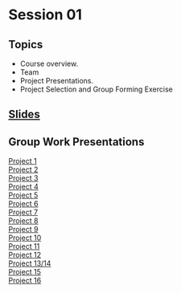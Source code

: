 # Session 01

## Topics
- Course overview.
- Team
- Project Presentations.
- Project Selection and Group Forming Exercise

## [Slides](https://docs.google.com/presentation/d/16nDQS8sDia2XBEdwZ_mqv1QTPmGIJxebXJhykuQ8zpk/edit?usp=sharing)


## Group Work Presentations

[Project 1]()  
[Project 2]()  
[Project 3](https://docs.google.com/presentation/d/18EQVsArbtcUw5e7bggkLfDI4_y--3e0NpsxJ6_QOrmA/edit?usp=sharing)  
[Project 4](https://docs.google.com/presentation/d/1wIByGzQ6Izi6v1hxZEMKc1Q7ODSC13LSiLezoKvNDnM/edit?usp=sharing)  
[Project 5](https://docs.google.com/presentation/d/162X1AsPg1Xar1Z5mG0tQcAYWO8RPToc0CxkxU-WD6nc/edit?usp=sharing)  
[Project 6]()  
[Project 7](https://docs.google.com/presentation/d/1khNd3oBqg_7unaaXYKbdC9M3cu1RY90axTV6SgdBgc0/edit?usp=sharing)  
[Project 8]()  
[Project 9]()  
[Project 10](https://docs.google.com/presentation/d/1zgL4UPaw7Fkbua9vx_LR1ZCujfx0RFCsb0-l50heUNU/edit?usp=sharing)  
[Project 11](https://docs.google.com/presentation/d/1vGkwTBySDQxaqHv7FaunsdQGR4QtE10NMl07IVQtddU/edit?usp=sharing)  
[Project 12](https://docs.google.com/presentation/d/1YSkaK88EmScG-LbXKTVGhq7jx_rGW6ih2ZfPb2cF34E/edit?usp=sharing)  
[Project 13/14](https://docs.google.com/presentation/d/1evhGrac84vArm2xgId0HkgfJYLtsVeWgucb5b552JRg/edit?usp=sharing)  
[Project 15](https://docs.google.com/presentation/d/1_p3gAIs0-Z_gC_dNxzknFtIhl6Wv92vKGK7jp6AAdfs/edit?usp=sharing)  
[Project 16](https://docs.google.com/presentation/d/16XDRMI3J_KpruMa6Td0NSd-eJJ8erBrln8F8KdUylHs/edit?usp=sharing)  
